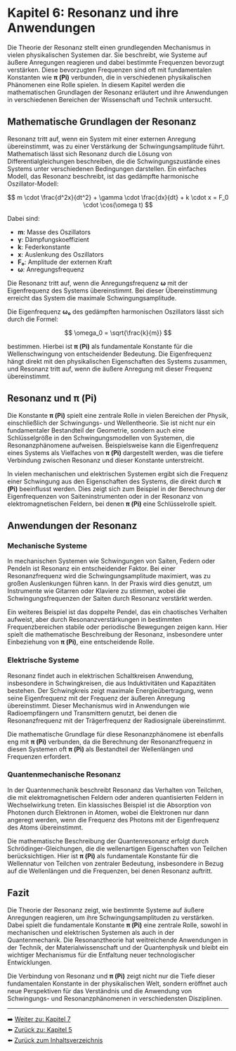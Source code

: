 
# Kapitel 6: Resonanz und ihre Anwendungen

Die Theorie der Resonanz stellt einen grundlegenden Mechanismus in vielen physikalischen Systemen dar. Sie beschreibt, wie Systeme auf äußere Anregungen reagieren und dabei bestimmte Frequenzen bevorzugt verstärken. Diese bevorzugten Frequenzen sind oft mit fundamentalen Konstanten wie **π (Pi)** verbunden, die in verschiedenen physikalischen Phänomenen eine Rolle spielen. In diesem Kapitel werden die mathematischen Grundlagen der Resonanz erläutert und ihre Anwendungen in verschiedenen Bereichen der Wissenschaft und Technik untersucht.

## Mathematische Grundlagen der Resonanz

Resonanz tritt auf, wenn ein System mit einer externen Anregung übereinstimmt, was zu einer Verstärkung der Schwingungsamplitude führt. Mathematisch lässt sich Resonanz durch die Lösung von Differentialgleichungen beschreiben, die die Schwingungszustände eines Systems unter verschiedenen Bedingungen darstellen. Ein einfaches Modell, das Resonanz beschreibt, ist das gedämpfte harmonische Oszillator-Modell:

$$
m \cdot \frac{d^2x}{dt^2} + \gamma \cdot \frac{dx}{dt} + k \cdot x = F_0 \cdot \cos(\omega t)
$$

Dabei sind:

- **m**: Masse des Oszillators
- **γ**: Dämpfungskoeffizient
- **k**: Federkonstante
- **x**: Auslenkung des Oszillators
- **F₀**: Amplitude der externen Kraft
- **ω**: Anregungsfrequenz

Die Resonanz tritt auf, wenn die Anregungsfrequenz **ω** mit der Eigenfrequenz des Systems übereinstimmt. Bei dieser Übereinstimmung erreicht das System die maximale Schwingungsamplitude.

Die Eigenfrequenz **ω₀** des gedämpften harmonischen Oszillators lässt sich durch die Formel:

$$
\omega_0 = \sqrt{\frac{k}{m}}
$$

bestimmen. Hierbei ist **π (Pi)** als fundamentale Konstante für die Wellenschwingung von entscheidender Bedeutung. Die Eigenfrequenz hängt direkt mit den physikalischen Eigenschaften des Systems zusammen, und Resonanz tritt auf, wenn die äußere Anregung mit dieser Frequenz übereinstimmt.

## Resonanz und **π (Pi)**

Die Konstante **π (Pi)** spielt eine zentrale Rolle in vielen Bereichen der Physik, einschließlich der Schwingungs- und Wellentheorie. Sie ist nicht nur ein fundamentaler Bestandteil der Geometrie, sondern auch eine Schlüsselgröße in den Schwingungsmodellen von Systemen, die Resonanzphänomene aufweisen. Beispielsweise kann die Eigenfrequenz eines Systems als Vielfaches von **π (Pi)** dargestellt werden, was die tiefere Verbindung zwischen Resonanz und dieser Konstante unterstreicht.

In vielen mechanischen und elektrischen Systemen ergibt sich die Frequenz einer Schwingung aus den Eigenschaften des Systems, die direkt durch **π (Pi)** beeinflusst werden. Dies zeigt sich zum Beispiel in der Berechnung der Eigenfrequenzen von Saiteninstrumenten oder in der Resonanz von elektromagnetischen Feldern, bei denen **π (Pi)** eine Schlüsselrolle spielt.

## Anwendungen der Resonanz

### Mechanische Systeme

In mechanischen Systemen wie Schwingungen von Saiten, Federn oder Pendeln ist Resonanz ein entscheidender Faktor. Bei einer Resonanzfrequenz wird die Schwingungsamplitude maximiert, was zu großen Auslenkungen führen kann. In der Praxis wird dies genutzt, um Instrumente wie Gitarren oder Klaviere zu stimmen, wobei die Schwingungsfrequenzen der Saiten durch Resonanz verstärkt werden.

Ein weiteres Beispiel ist das doppelte Pendel, das ein chaotisches Verhalten aufweist, aber durch Resonanzverstärkungen in bestimmten Frequenzbereichen stabile oder periodische Bewegungen zeigen kann. Hier spielt die mathematische Beschreibung der Resonanz, insbesondere unter Einbeziehung von **π (Pi)**, eine entscheidende Rolle.

### Elektrische Systeme

Resonanz findet auch in elektrischen Schaltkreisen Anwendung, insbesondere in Schwingkreisen, die aus Induktivitäten und Kapazitäten bestehen. Der Schwingkreis zeigt maximale Energieübertragung, wenn seine Eigenfrequenz mit der Frequenz der äußeren Anregung übereinstimmt. Dieser Mechanismus wird in Anwendungen wie Radioempfängern und Transmittern genutzt, bei denen die Resonanzfrequenz mit der Trägerfrequenz der Radiosignale übereinstimmt.

Die mathematische Grundlage für diese Resonanzphänomene ist ebenfalls eng mit **π (Pi)** verbunden, da die Berechnung der Resonanzfrequenz in diesen Systemen oft **π (Pi)** als Bestandteil der Wellenlängen und Frequenzen erfordert.

### Quantenmechanische Resonanz

In der Quantenmechanik beschreibt Resonanz das Verhalten von Teilchen, die mit elektromagnetischen Feldern oder anderen quantisierten Feldern in Wechselwirkung treten. Ein klassisches Beispiel ist die Absorption von Photonen durch Elektronen in Atomen, wobei die Elektronen nur dann angeregt werden, wenn die Frequenz des Photons mit der Eigenfrequenz des Atoms übereinstimmt.

Die mathematische Beschreibung der Quantenresonanz erfolgt durch Schrödinger-Gleichungen, die die wellenartigen Eigenschaften von Teilchen berücksichtigen. Hier ist **π (Pi)** als fundamentale Konstante für die Wellennatur von Teilchen von zentraler Bedeutung, insbesondere in Bezug auf die Wellenlängen und die Frequenzen, bei denen Resonanz auftritt.

## Fazit

Die Theorie der Resonanz zeigt, wie bestimmte Systeme auf äußere Anregungen reagieren, um ihre Schwingungsamplituden zu verstärken. Dabei spielt die fundamentale Konstante **π (Pi)** eine zentrale Rolle, sowohl in mechanischen und elektrischen Systemen als auch in der Quantenmechanik. Die Resonanztheorie hat weitreichende Anwendungen in der Technik, der Materialwissenschaft und der Quantenphysik und bleibt ein wichtiger Mechanismus für die Entfaltung neuer technologischer Entwicklungen.

Die Verbindung von Resonanz und **π (Pi)** zeigt nicht nur die Tiefe dieser fundamentalen Konstante in der physikalischen Welt, sondern eröffnet auch neue Perspektiven für das Verständnis und die Anwendung von Schwingungs- und Resonanzphänomenen in verschiedensten Disziplinen.

---

➡️ [Weiter zu: Kapitel 7](Kapitel_.md)  
⬅️ [Zurück zu: Kapitel 5](Kapitel_5.md)  
⬅️ [Zurück zum Inhaltsverzeichnis](README.md)
